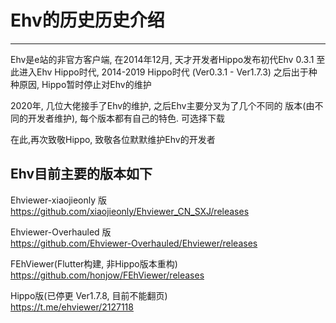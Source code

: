 # Ehv的历史历史介绍
------
Ehv是e站的非官方客户端, 在2014年12月, 天才开发者Hippo发布初代Ehv 0.3.1
至此进入Ehv Hippo时代, 2014-2019 Hippo时代 (Ver0.3.1 - Ver1.7.3)
之后出于种种原因, Hippo暂时停止对Ehv的维护

2020年, 几位大佬接手了Ehv的维护, 之后Ehv主要分叉为了几个不同的
版本(由不同的开发者维护), 每个版本都有自己的特色. 可选择下载

在此,再次致敬Hippo, 致敬各位默默维护Ehv的开发者

Ehv目前主要的版本如下
------------

Ehviewer-xiaojieonly 版  
https://github.com/xiaojieonly/Ehviewer_CN_SXJ/releases

Ehviewer-Overhauled 版  
https://github.com/Ehviewer-Overhauled/Ehviewer/releases

FEhViewer(Flutter构建, 非Hippo版本重构)  
https://github.com/honjow/FEhViewer/releases

Hippo版(已停更 Ver1.7.8, 目前不能翻页)  
https://t.me/ehviewer/2127118

